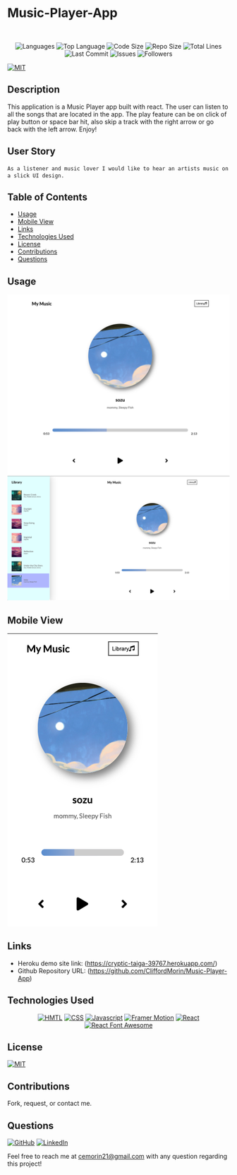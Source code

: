 # Music-Player-App

</br>
<p align="center">
    <img src="https://img.shields.io/github/languages/count/CliffordMorin/Music-Player-App?style=plastic" alt="Languages" />
    <img src="https://img.shields.io/github/languages/top/CliffordMorin/Music-Player-App?style=plastic&labelColor=yellow" alt="Top Language" />
    <img src="https://img.shields.io/github/languages/code-size/CliffordMorin/Music-Player-App?style=plastic" alt="Code Size" />
    <img src="https://img.shields.io/github/repo-size/CliffordMorin/Music-Player-App?style=plastic" alt="Repo Size" />   
    <img src="https://img.shields.io/tokei/lines/github/CliffordMorin/Music-Player-App?style=plastic" alt="Total Lines" />
    <img src="https://img.shields.io/github/last-commit/CliffordMorin/Music-Player-App?style=plastic" alt="Last Commit" />  
    <img src="https://img.shields.io/github/issues/CliffordMorin/Music-Player-App?style=plastic" alt="Issues" />  
    <img src="https://img.shields.io/github/followers/CliffordMorin?style=social" alt="Followers" />  
</p>

[![MIT](https://img.shields.io/badge/license-MIT-green?style=plastic)](https://github.com/git/git-scm.com/blob/main/MIT-LICENSE.txt)

## Description

This application is a Music Player app built with react. The user can listen to all the songs that are located in the app. The play feature can be on click of play button or space bar hit, also skip a track with the right arrow or go back with the left arrow. Enjoy!

## User Story

```
As a listener and music lover I would like to hear an artists music on a slick UI design.
```

## Table of Contents

- [Usage](#usage)
- [Mobile View](#mobile-view)
- [Links](#links)
- [Technologies Used](#technologies-used)
- [License](#license)
- [Contributions](#contributions)
- [Questions](#questions)

## Usage

![Demo](public/images/img1.png)
![Demo](public/images/img2.png)

## Mobile View

![Demo](public/images/img3.png)

## Links

- Heroku demo site link: (https://cryptic-taiga-39767.herokuapp.com/)
- Github Repository URL: (https://github.com/CliffordMorin/Music-Player-App)

## Technologies Used

<p align="center">
    <a href="https://developer.mozilla.org/en-US/docs/Web/HTML"><img src="https://img.shields.io/badge/-HTML-orange?style=for-the-badge"  alt="HMTL" /></a>
    <a href="https://developer.mozilla.org/en-US/docs/Web/CSS"><img src="https://img.shields.io/badge/-CSS-blue?style=for-the-badge" alt="CSS" /></a>
    <a href="https://www.javascript.com/"><img src="https://img.shields.io/badge/-Javascript-yellow?style=for-the-badge" alt="Javascript" /></a>
    <a href="https://www.framer.com/motion/"><img src="https://img.shields.io/badge/-Framer%20Motion-blueviolet?style=for-the-badge" alt="Framer Motion" /></a>
    <a href="https://reactjs.org/"><img src="https://img.shields.io/badge/-React-blue?style=for-the-badge" alt="React" /></a>
      <a href="https://fontawesome.com/v5.15/how-to-use/on-the-web/using-with/react"><img src="https://img.shields.io/badge/-React%20Font%20Awesome-blue?style=for-the-badge" alt="React Font Awesome" /></a>
</p>

## License

[![MIT](https://img.shields.io/badge/license-MIT-green?style=plastic)](https://github.com/git/git-scm.com/blob/main/MIT-LICENSE.txt)

## Contributions

Fork, request, or contact me.

## Questions

[![GitHub](https://img.shields.io/badge/My%20GitHub-Click%20Me!-blueviolet?style=plastic&logo=GitHub)](https://github.com/CliffordMorin)
[![LinkedIn](https://img.shields.io/badge/My%20LinkedIn-Click%20Me!-grey?style=plastic&logo=LinkedIn&labelColor=blue)](https://www.linkedin.com/in/morin-clifford-129888a9/)

Feel free to reach me at cemorin21@gmail.com with any question regarding this project!
